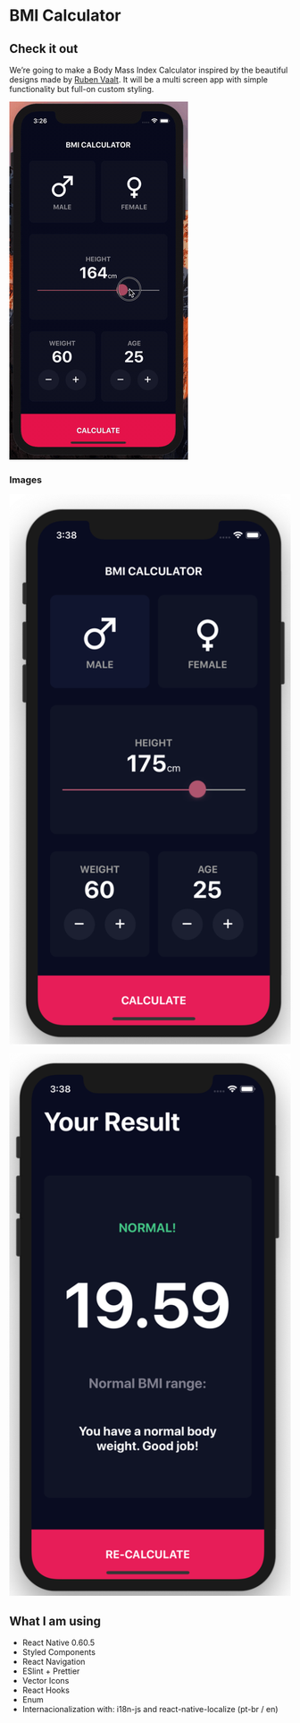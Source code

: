 

# BMI Calculator 


## Check it out

We’re going to make a Body Mass Index Calculator inspired by the beautiful designs made by [Ruben Vaalt](https://dribbble.com/shots/4585382-Simple-BMI-Calculator). It will be a multi screen app with simple functionality but full-on custom styling.

![Finished App](https://github.com/tgmarinho/Images/blob/master/bmi/calc_bmi_rn.gif)

### Images

![Route Main](https://github.com/tgmarinho/Images/blob/master/bmi/main.png)

![Route Result](https://github.com/tgmarinho/Images/blob/master/bmi/result.png)


## What I am using

- React Native 0.60.5
- Styled Components
- React Navigation
- ESlint + Prettier
- Vector Icons
- React Hooks
- Enum
- Internacionalization with: i18n-js and react-native-localize (pt-br / en)

